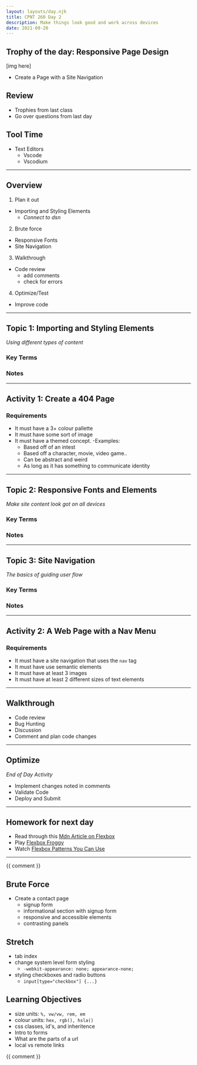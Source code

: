 ```yaml
---
layout: layouts/day.njk
title: CPNT 260 Day 2
description: Make things look good and work across devices
date: 2021-09-20
---
```


## Trophy of the day: Responsive Page Design
[img here]
- Create a Page with a Site Navigation

## Review
- Trophies from last class
- Go over questions from last day

## Tool Time
- Text Editors
  - Vscode
  - Vscodium
---
## Overview
1. Plan it out
  - Importing and Styling Elements
    - _Connect to dsn_
2. Brute force
  - Responsive Fonts
  - Site Navigation
3. Walkthrough
  - Code review
    - add comments
    - check for errors
4. Optimize/Test
  - Improve code

---
## Topic 1: Importing and Styling Elements
_Using different types of content_

### Key Terms

### Notes

---
## Activity 1: Create a 404 Page

### Requirements
- It must have a 3+ colour pallette
- It must have some sort of image
- It must have a themed concept. 
  -Examples:
    - Based off of an intest
    - Based off a character, movie, video game..
    - Can be abstract and weird
    - As long as it has something to communicate identity

---
## Topic 2: Responsive Fonts and Elements
_Make site content look got on all devices_

### Key Terms

### Notes

---
## Topic 3: Site Navigation
_The basics of guiding user flow_

### Key Terms

### Notes

---
## Activity 2: A Web Page with a Nav Menu

### Requirements
- It must have a site navigation that uses the `nav` tag
- It must have use semantic elements
- It must have at least 3 images
- It must have at least 2 different sizes of text elements

---
## Walkthrough
- Code review
- Bug Hunting
- Discussion
- Comment and plan code changes

---
## Optimize
_End of Day Activity_
- Implement changes noted in comments
- Validate Code
- Deploy and Submit

---
## Homework for next day
- Read through this [Mdn Article on Flexbox](https://developer.mozilla.org/en-US/docs/Learn/CSS/CSS_layout/Flexbox)
- Play [Flexbox Froggy](https://flexboxfroggy.com/)
- Watch [Flexbox Patterns You Can Use](https://www.youtube.com/watch?v=vQAvjof1oe4)

---
{{ comment }}

## Brute Force
- Create a contact page
  - signup form
  - informational section with signup form
  - responsive and accessible elements
  - contrasting panels

## Stretch
- tab index
- change system level form styling
  - `-webkit-appearance: none; appearance-none;`
- styling checkboxes and radio buttons
  - `input[type="checkbox"] {...}`

## Learning Objectives
- size units: `%, vw/vw, rem, em`
- colour units: `hex, rgb(), hsla()`
- css classes, id's, and inheritence
- Intro to forms
- What are the parts of a url
- local vs remote links

{{ comment }}
